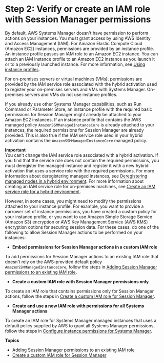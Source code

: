 # Step 2: Verify or create an IAM role with Session Manager permissions<a name="session-manager-getting-started-instance-profile"></a>

By default, AWS Systems Manager doesn't have permission to perform actions on your instances\. You must grant access by using AWS Identity and Access Management \(IAM\)\. For Amazon Elastic Compute Cloud \(Amazon EC2\) instances, permissions are provided by an instance profile\. An instance profile passes an IAM role to an Amazon EC2 instance\. You can attach an IAM instance profile to an Amazon EC2 instance as you launch it or to a previously launched instance\. For more information, see [Using instance profiles](https://docs.aws.amazon.com/IAM/latest/UserGuide/roles-usingrole-instanceprofile.html)\.

For on\-premises servers or virtual machines \(VMs\), permissions are provided by the IAM service role associated with the hybrid activation used to register your on\-premises servers and VMs with Systems Manager\. On\-premises servers and VMs do not use instance profiles\.

If you already use other Systems Manager capabilities, such as Run Command or Parameter Store, an instance profile with the required basic permissions for Session Manager might already be attached to your Amazon EC2 instances\. If an instance profile that contains the AWS managed policy `AmazonSSMManagedInstanceCore` is already attached to your instances, the required permissions for Session Manager are already provided\. This is also true if the IAM service role used in your hybrid activation contains the `AmazonSSMManagedInstanceCore` managed policy\.

**Important**  
You can't change the IAM service role associated with a hybrid activation\. If you find that the service role does not contain the required permissions, you must deregister the managed instance and register it with a new hybrid activation that uses a service role with the required permissions\. For more information about deregistering managed instances, see [Deregistering managed nodes in a hybrid environment](systems-manager-managed-instances-advanced-deregister.md)\. For more information about creating an IAM service role for on\-premises machines, see [Create an IAM service role for a hybrid environment](https://docs.aws.amazon.com/systems-manager/latest/userguide/sysman-service-role.html)\.

However, in some cases, you might need to modify the permissions attached to your instance profile\. For example, you want to provide a narrower set of instance permissions, you have created a custom policy for your instance profile, or you want to use Amazon Simple Storage Service \(Amazon S3\) encryption or AWS Key Management Service \(AWS KMS\) encryption options for securing session data\. For these cases, do one of the following to allow Session Manager actions to be performed on your instances:
+  **Embed permissions for Session Manager actions in a custom IAM role** 

  To add permissions for Session Manager actions to an existing IAM role that doesn't rely on the AWS\-provided default policy `AmazonSSMManagedInstanceCore`, follow the steps in [Adding Session Manager permissions to an existing IAM role](getting-started-add-permissions-to-existing-profile.md)\.
+  **Create a custom IAM role with Session Manager permissions only** 

  To create an IAM role that contains permissions only for Session Manager actions, follow the steps in [Create a custom IAM role for Session Manager](getting-started-create-iam-instance-profile.md)\.
+  **Create and use a new IAM role with permissions for all Systems Manager actions** 

  To create an IAM role for Systems Manager managed instances that uses a default policy supplied by AWS to grant all Systems Manager permissions, follow the steps in [Configure instance permissions for Systems Manager](setup-instance-permissions.md)\.

**Topics**
+ [Adding Session Manager permissions to an existing IAM role](getting-started-add-permissions-to-existing-profile.md)
+ [Create a custom IAM role for Session Manager](getting-started-create-iam-instance-profile.md)
